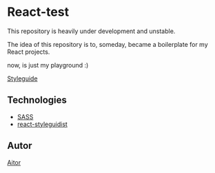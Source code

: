 # React-test

This repository is heavily under development and unstable.


The idea of this repository is to, someday, became a boilerplate for my React projects.

now, is just my playground :)


[Styleguide](https://torian12321.github.io/React-test/styleguide/)

Technologies
---------------

- [SASS](http://sass-lang.com/)
- [react-styleguidist](https://github.com/styleguidist/react-styleguidist)


Autor
---------------
[Aitor](https://torian12321.github.io/my_web/dist/)
